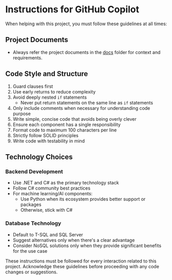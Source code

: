 # Instructions for GitHub Copilot

When helping with this project, you must follow these guidelines at all times:

## Project Documents
- Always refer the project documents in the [docs](./docs) folder for context and requirements.

## Code Style and Structure
1. Guard clauses first
2. Use early returns to reduce complexity
3. Avoid deeply nested `if` statements
   - Never put return statements on the same line as `if` statements
4. Only include comments when necessary for understanding code purpose
5. Write simple, concise code that avoids being overly clever
6. Ensure each component has a single responsibility
7. Format code to maximum 100 characters per line
8. Strictly follow SOLID principles
9. Write code with testability in mind

## Technology Choices
### Backend Development
- Use .NET and C# as the primary technology stack
- Follow C# community best practices
- For machine learning/AI components:
  - Use Python when its ecosystem provides better support or packages
  - Otherwise, stick with C#

### Database Technology
- Default to T-SQL and SQL Server
- Suggest alternatives only when there's a clear advantage
- Consider NoSQL solutions only when they provide significant benefits for the use case

These instructions must be followed for every interaction related to this project. Acknowledge these guidelines before proceeding with any code changes or suggestions.